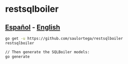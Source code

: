 # restsqlboiler

## [Español](README.es.md) - [English](README.en.md)


```bash
go get -u https://github.com/saulortega/restsqlboiler
restsqlboiler

// Then generate the SQLBoiler models:
go generate
```

